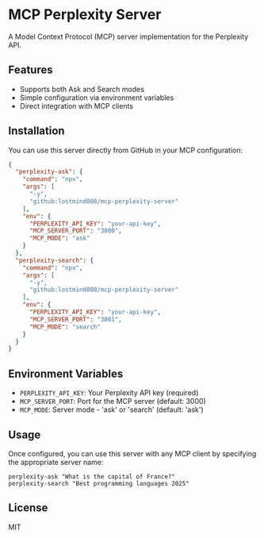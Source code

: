 # MCP Perplexity Server

A Model Context Protocol (MCP) server implementation for the Perplexity API.

## Features

- Supports both Ask and Search modes
- Simple configuration via environment variables
- Direct integration with MCP clients

## Installation

You can use this server directly from GitHub in your MCP configuration:

```json
{
  "perplexity-ask": {
    "command": "npx",
    "args": [
      "-y",
      "github:lostmind008/mcp-perplexity-server"
    ],
    "env": {
      "PERPLEXITY_API_KEY": "your-api-key",
      "MCP_SERVER_PORT": "3000",
      "MCP_MODE": "ask"
    }
  },
  "perplexity-search": {
    "command": "npx",
    "args": [
      "-y",
      "github:lostmind008/mcp-perplexity-server"
    ],
    "env": {
      "PERPLEXITY_API_KEY": "your-api-key",
      "MCP_SERVER_PORT": "3001",
      "MCP_MODE": "search"
    }
  }
}
```

## Environment Variables

- `PERPLEXITY_API_KEY`: Your Perplexity API key (required)
- `MCP_SERVER_PORT`: Port for the MCP server (default: 3000)
- `MCP_MODE`: Server mode - 'ask' or 'search' (default: 'ask')

## Usage

Once configured, you can use this server with any MCP client by specifying the appropriate server name:

```
perplexity-ask "What is the capital of France?"
perplexity-search "Best programming languages 2025"
```

## License

MIT